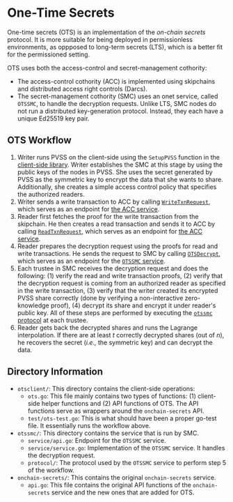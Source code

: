# One-Time Secrets

One-time secrets (OTS) is an implementation of the _on-chain secrets_ protocol. It is
more suitable for being deployed in permissionless environments, as oppposed to
long-term secrets (LTS), which is a better fit for the permissioned setting.

OTS uses both the access-control and secret-management cothority:

- The access-control cothority (ACC) is implemented using skipchains and distributed
  access right controls (Darcs).
- The secret-management cothority (SMC) uses an onet service, called `OTSSMC`, to
  handle the decryption requests. Unlike LTS, SMC nodes do not run a distributed
  key-generation protocol. Instead, they each have a unique Ed25519 key pair.

## OTS Workflow

1. Writer runs PVSS on the client-side using the `SetupPVSS` function in the
   [client-side library](./otsclient/ots.go). Writer establishes the SMC at this stage
   by using the public keys of the nodes in PVSS. She uses the secret generated
   by PVSS as the symmetric key to encrypt the data that she wants to share.
   Additionally, she creates a simple access control policy that specifies the
   authorized readers.
2. Writer sends a write transaction to ACC by calling
   [`WriteTxnRequest`](./api.go), which serves as an endpoint for [the ACC
   service](./service/service.go).
3. Reader first fetches the proof for the write transaction from the skipchain.
   He then creates a read transaction and sends it to ACC by calling
   [`ReadTxnRequest`](./api.go), which serves as an endpoint for [the ACC
   service](./service/service.go).
4. Reader prepares the decryption request using the proofs for read and write
   transactions. He sends the request to SMC by calling
   [`OTSDecrypt`](./otssmc/service/api.go), which serves as an endpoint for the
   [`OTSSMC` service](./otssmc/service/service.go).
5. Each trustee in SMC receives the decryption request and does the following:
   (1) verify the read and write transaction proofs, (2) verify that the
   decryption request is coming from an authorized reader as specified in the
   write transaction, (3) verify that the writer created its encrypted PVSS
   share correctly (done by verifying a non-interactive zero-knowledge proof),
   (4) decrypt its share and encrypt it under reader's public key. All of these
   steps are performed by executing the [`otssmc`
   protocol](./otssmc/protocol/protocol.go) at each trustee.
6. Reader gets back the decrypted shares and runs the Lagrange interpolation. If
   there are at least _t_ correctly decrypted shares (out of _n_), he recovers
   the secret (_i.e.,_ the symmetric key) and can decrypt the data.

## Directory Information

* `otsclient/`: This directory contains the client-side operations:
  * `ots.go`: This file mainly contains two types of functions: (1) client-side helper functions and (2) API functions of OTS. The API functions serve as wrappers around the `onchain-secrets` API.
  * `test/ots-test.go`: This is what should have been a proper go-test file. It essentially runs the workflow above.
* `otssmc/`: This directory contains the service that is run by SMC.
  * `service/api.go`: Endpoint for the `OTSSMC` service.
  * `service/service.go`: Implementation of the `OTSSMC` service. It handles the decryption request.
  * `protocol/`: The protocol used by the `OTSSMC` service to perform step 5 of the workflow.
* `onchain-secrets/`: This contains the original `onchain-secrets` service.
  * `api.go`: This file contains the original API functions of the `onchain-secrets` service and the new ones that are added for OTS.

